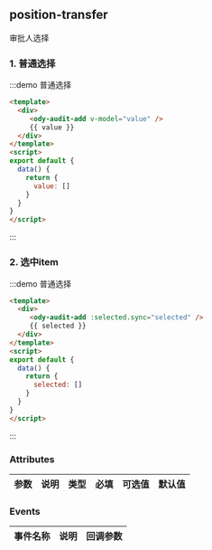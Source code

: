 ## position-transfer

审批人选择

### 1. 普通选择

:::demo 普通选择

```html
<template>
  <div>
     <ody-audit-add v-model="value" />
     {{ value }}
  </div>
</template>
<script>
export default {
  data() {
    return {
      value: []
    }
  }
}
</script>
```

:::


### 2. 选中item

:::demo 普通选择

```html
<template>
  <div>
     <ody-audit-add :selected.sync="selected" />
     {{ selected }}
  </div>
</template>
<script>
export default {
  data() {
    return {
      selected: []
    }
  }
}
</script>
```

:::

### Attributes

|       参数       |       说明        |  类型   | 必填  |          可选值          |   默认值   |
| ---------------- | ----------------- | ------- | ----- | ------------------------ | ---------- |

### Events

| 事件名称 | 说明 |  回调参数  |
| -------- | ---- | ---------- |